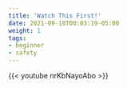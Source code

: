 ```yaml
---
title: 'Watch This First!'
date: 2021-09-18T00:03:19-05:00
weight: 1
tags:
- beginner
- safety
---
```

{{< youtube nrKbNayoAbo >}}
